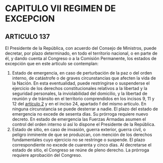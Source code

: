 # CAPITULO VII REGIMEN DE EXCEPCION
## ARTICULO 137
El Presidente de la República, con acuerdo del Consejo de Ministros, puede decretar, por plazo determinado, en todo el territorio nacional, o en parte de él, y dando cuenta al Congreso o a la Comisión Permanente, los estados de excepción que en este artículo se contemplan: 
1. Estado de emergencia, en caso de perturbación de la paz o del orden interno, de catástrofe o de graves circunstancias que afecten la vida de la Nación. 
En esta eventualidad, puede restringirse o suspenderse el ejercicio de los derechos constitucionales relativos a la libertad y la seguridad personales, la inviolabilidad del domicilio, y la libertad de reunión y de tránsito en el territorio comprendidos en los incisos 9, 11 y 12 del [artículo 2](../titulo-i/capitulo-i.html#articulo-2) y en el inciso 24, apartado f del mismo artículo. 
En ninguna circunstancia se puede desterrar a nadie. 
El plazo del estado de emergencia no excede de sesenta días. 
Su prórroga requiere nuevo decreto. 
En estado de emergencia las Fuerzas Armadas asumen el control del orden interno si así lo dispone el Presidente de la República. 
2. Estado de sitio, en caso de invasión, guerra exterior, guerra civil, o peligro inminente de que se produzcan, con mención de los derechos fundamentales cuyo ejercicio no se restringe o suspende. 
El plazo correspondiente no excede de cuarenta y cinco días. 
Al decretarse el estado de sitio, el Congreso se reúne de pleno derecho. 
La prórroga requiere aprobación del Congreso.  

